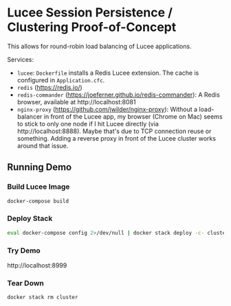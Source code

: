 # Lucee Session Persistence / Clustering Proof-of-Concept

This allows for round-robin load balancing of Lucee applications.

Services:
* `lucee`: `Dockerfile` installs a Redis Lucee extension. The cache is configured
in `Application.cfc`.
* `redis` (https://redis.io/)
* `redis-commander` (https://joeferner.github.io/redis-commander): A Redis
browser, available at http://localhost:8081
* `nginx-proxy` (https://github.com/jwilder/nginx-proxy): Without a load-balancer in front of the Lucee app, my browser (Chrome on Mac) seems to stick to only one node if I hit Lucee directly (via http://localhost:8888). Maybe that's due to TCP connection reuse or something. Adding a reverse proxy in front of the Lucee cluster works around that issue.

## Running Demo

### Build Lucee Image

```sh
docker-compose build
```

### Deploy Stack

```sh
eval docker-compose config 2>/dev/null | docker stack deploy -c- cluster
```

### Try Demo

http://localhost:8999

### Tear Down

```sh
docker stack rm cluster
```
